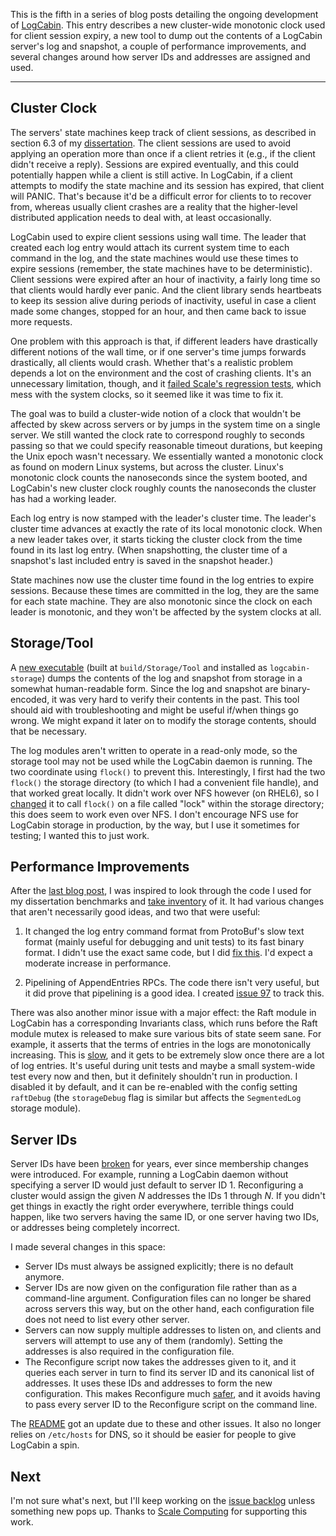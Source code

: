 This is the fifth in a series of blog posts detailing the ongoing development
of [LogCabin](https://github.com/logcabin/logcabin). This entry describes a new
cluster-wide monotonic clock used for client session expiry, a new tool to dump
out the contents of a LogCabin server's log and snapshot, a couple of
performance improvements, and several changes around how server IDs and
addresses are assigned and used.

----

Cluster Clock
-------------

The servers' state machines keep track of client sessions, as described in
section 6.3 of my
[dissertation](https://github.com/ongardie/dissertation/#readme). The client
sessions are used to avoid applying an operation more than once if a client
retries it (e.g., if the client didn't receive a reply). Sessions are expired
eventually, and this could potentially happen while a client is still active.
In LogCabin, if a client attempts to modify the state machine and its session
has expired, that client will PANIC. That's because it'd be a difficult error
for clients to to recover from, whereas usually client crashes are a reality
that the higher-level distributed application needs to deal with, at least
occasionally.

LogCabin used to expire client sessions using wall time. The leader that
created each log entry would attach its current system time to each command in
the log, and the state machines would use these times to expire sessions
(remember, the state machines have to be deterministic). Client sessions were
expired after an hour of inactivity,  a fairly long time so that clients would
hardly ever panic. And the client library sends heartbeats to keep its session
alive during periods of inactivity, useful in case a client made some changes,
stopped for an hour, and then came back to issue more requests.

One problem with this approach is that, if different leaders have drastically
different notions of the wall time, or if one server's time jumps forwards
drastically, all clients would crash. Whether that's a realistic problem
depends a lot on the environment and the cost of crashing clients. It's an
unnecessary limitation, though, and it [failed Scale's regression
tests](https://github.com/logcabin/logcabin/issues/90), which mess with the
system clocks, so it seemed like it was time to fix it.

The goal was to build a cluster-wide notion of a clock that wouldn't be
affected by skew across servers or by jumps in the system time on a single
server. We still wanted the clock rate to correspond roughly to seconds passing
so that we could specify reasonable timeout durations, but keeping the Unix
epoch wasn't necessary. We essentially wanted a monotonic clock as found on
modern Linux systems, but across the cluster. Linux's monotonic clock counts
the nanoseconds since the system booted, and LogCabin's new cluster clock
roughly counts the nanoseconds the cluster has had a working leader.

Each log entry is now stamped with the leader's cluster time. The leader's
cluster time advances at exactly the rate of its local monotonic clock. When a
new leader takes over, it starts ticking the cluster clock from the time found
in its last log entry. (When snapshotting, the cluster time of a snapshot's
last included entry is saved in the snapshot header.)

State machines now use the cluster time found in the log entries to expire
sessions. Because these times are committed in the log, they are the same for
each state machine. They are also monotonic since the clock on each leader is
monotonic, and they won't be affected by the system clocks at all.


Storage/Tool
------------

A [new executable](https://github.com/logcabin/logcabin/commit/7ff9a7c1) (built
at `build/Storage/Tool` and installed as `logcabin-storage`) dumps the contents
of the log and snapshot from storage in a somewhat human-readable form. Since
the log and snapshot are binary-encoded, it was very hard to verify their
contents in the past. This tool should aid with troubleshooting and might be
useful if/when things go wrong. We might expand it later on to modify the
storage contents, should that be necessary.

The log modules aren't written to operate in a read-only mode, so the storage
tool may not be used while the LogCabin daemon is running. The two coordinate
using `flock()` to prevent this. Interestingly, I first had the two `flock()`
the storage directory (to which I had a convenient file handle), and that
worked great locally. It didn't work over NFS however (on RHEL6), so I
[changed](https://github.com/logcabin/logcabin/commit/b97b9180) it to call
`flock()` on a file called "lock" within the storage directory; this does seem
to work even over NFS. I don't encourage NFS use for LogCabin storage in
production, by the way, but I use it sometimes for testing; I wanted this to
just work.


Performance Improvements
------------------------

After the [last blog post](http://ongardie.net/dev/blog/logcabin-2015-02-11/),
I was inspired to look through the code I used for my dissertation benchmarks
and [take inventory](https://github.com/logcabin/logcabin/issues/95) of it.
It had various changes that aren't necessarily good ideas, and two that were useful:

1. It changed the log entry command format from ProtoBuf's slow text format
(mainly useful for debugging and unit tests) to its fast binary format. I
didn't use the exact same code, but I did [fix
this](https://github.com/logcabin/logcabin/issues/96). I'd expect a moderate
increase in performance.

2. Pipelining of AppendEntries RPCs. The code there isn't very useful, but it
did prove that pipelining is a good idea. I created [issue
97](https://github.com/logcabin/logcabin/issues/97) to track this.

There was also another minor issue with a major effect: the Raft module in
LogCabin has a corresponding Invariants class, which runs before the Raft
module mutex is released to make sure various bits of state seem sane. For
example, it asserts that the terms of entries in the logs are monotonically
increasing. This is [slow](https://github.com/logcabin/logcabin/issues/98), and
it gets to be extremely slow once there are a lot of log entries. It's useful
during unit tests and maybe a small system-wide test every now and then, but it
definitely shouldn't run in production. I disabled it by default, and it can be
re-enabled with the config setting `raftDebug` (the `storageDebug` flag is
similar but affects the `SegmentedLog` storage module).


Server IDs
----------

Server IDs have been [broken](https://github.com/logcabin/logcabin/issues/47)
for years, ever since membership changes were introduced. For example, running
a LogCabin daemon without specifying a server ID would just default to server
ID 1. Reconfiguring a cluster would assign the given *N* addresses the IDs 1
through *N*. If you didn't get things in exactly the right order everywhere,
terrible things could happen, like two servers having the same ID, or one
server having two IDs, or addresses being completely incorrect.

I made several changes in this space:

- Server IDs must always be assigned explicitly; there is no default anymore.
- Server IDs are now given on the configuration file rather than as a
command-line argument. Configuration files can no longer be shared across
servers this way, but on the other hand, each configuration file does not need
to list every other server.
- Servers can now supply multiple addresses to listen on, and clients and
servers will attempt to use any of them (randomly). Setting the addresses is
also required in the configuration file.
- The Reconfigure script now takes the addresses given to it, and it queries
each server in turn to find its server ID and its canonical list of addresses.
It uses these IDs and addresses to form the new configuration. This makes
Reconfigure much [safer](https://github.com/logcabin/logcabin/issues/73), and
it avoids having to pass every server ID to the Reconfigure script on the
command line.

The [README](https://github.com/logcabin/logcabin#readme) got an update due to
these and other issues. It also no longer relies on `/etc/hosts` for DNS, so it
should be easier for people to give LogCabin a spin.

Next
----

I'm not sure what's next, but I'll keep working on the [issue
backlog](https://github.com/logcabin/logcabin/issues) unless something new pops
up. Thanks to [Scale Computing](http://www.scalecomputing.com) for supporting
this work.
